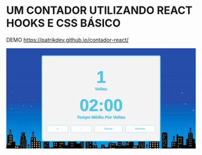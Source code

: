 # UM CONTADOR UTILIZANDO REACT HOOKS E CSS BÁSICO

DEMO https://patrikdev.github.io/contador-react/

![dashboard](screenshot/dashboard.png)
